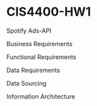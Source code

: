 # CIS4400-HW1
 Spotify Ads-API 

Business Requirements

Functional Requirements 

Data Requirements 

Data Sourcing 

Information Architecture 
